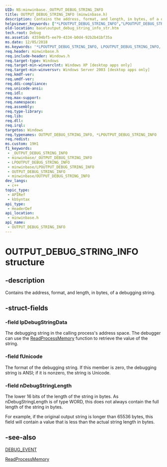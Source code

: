 ```yaml
---
UID: NS:minwinbase._OUTPUT_DEBUG_STRING_INFO
title: OUTPUT_DEBUG_STRING_INFO (minwinbase.h)
description: Contains the address, format, and length, in bytes, of a debugging string.
helpviewer_keywords: ["*LPOUTPUT_DEBUG_STRING_INFO","LPOUTPUT_DEBUG_STRING_INFO","LPOUTPUT_DEBUG_STRING_INFO structure pointer","OUTPUT_DEBUG_STRING_INFO","OUTPUT_DEBUG_STRING_INFO structure","_OUTPUT_DEBUG_STRING_INFO","_win32_output_debug_string_info_str","base.output_debug_string_info_str","minwinbase/LPOUTPUT_DEBUG_STRING_INFO","minwinbase/OUTPUT_DEBUG_STRING_INFO"]
old-location: base\output_debug_string_info_str.htm
tech.root: Debug
ms.assetid: 43594bf5-ee79-4334-b0d4-92b2b41bf35a
ms.date: 12/05/2018
ms.keywords: '*LPOUTPUT_DEBUG_STRING_INFO, LPOUTPUT_DEBUG_STRING_INFO, LPOUTPUT_DEBUG_STRING_INFO structure pointer, OUTPUT_DEBUG_STRING_INFO, OUTPUT_DEBUG_STRING_INFO structure, _OUTPUT_DEBUG_STRING_INFO, _win32_output_debug_string_info_str, base.output_debug_string_info_str, minwinbase/LPOUTPUT_DEBUG_STRING_INFO, minwinbase/OUTPUT_DEBUG_STRING_INFO'
req.header: minwinbase.h
req.include-header: Windows.h
req.target-type: Windows
req.target-min-winverclnt: Windows XP [desktop apps only]
req.target-min-winversvr: Windows Server 2003 [desktop apps only]
req.kmdf-ver: 
req.umdf-ver: 
req.ddi-compliance: 
req.unicode-ansi: 
req.idl: 
req.max-support: 
req.namespace: 
req.assembly: 
req.type-library: 
req.lib: 
req.dll: 
req.irql: 
targetos: Windows
req.typenames: OUTPUT_DEBUG_STRING_INFO, *LPOUTPUT_DEBUG_STRING_INFO
req.redist: 
ms.custom: 19H1
f1_keywords:
 - _OUTPUT_DEBUG_STRING_INFO
 - minwinbase/_OUTPUT_DEBUG_STRING_INFO
 - LPOUTPUT_DEBUG_STRING_INFO
 - minwinbase/LPOUTPUT_DEBUG_STRING_INFO
 - OUTPUT_DEBUG_STRING_INFO
 - minwinbase/OUTPUT_DEBUG_STRING_INFO
dev_langs:
 - c++
topic_type:
 - APIRef
 - kbSyntax
api_type:
 - HeaderDef
api_location:
 - minwinbase.h
api_name:
 - OUTPUT_DEBUG_STRING_INFO
---
```


# OUTPUT_DEBUG_STRING_INFO structure


## -description

Contains the address, format, and length, in bytes, of a debugging string.

## -struct-fields

### -field lpDebugStringData

The debugging string in the calling process's address space. The debugger can use the 
<a href="https://docs.microsoft.com/windows/desktop/api/memoryapi/nf-memoryapi-readprocessmemory">ReadProcessMemory</a> function to retrieve the value of the string.

### -field fUnicode

The format of the debugging string. If this member is zero, the debugging string is ANSI; if it is nonzero, the string is Unicode.

### -field nDebugStringLength

The lower 16 bits of the length of the string in bytes. As nDebugStringLength is of type WORD, this does not always contain the full length of the string in bytes.

For example, if the original output string is longer than 65536 bytes, this field will contain a value that is less than the actual string length in bytes.

## -see-also

<a href="https://docs.microsoft.com/windows/desktop/api/minwinbase/ns-minwinbase-debug_event">DEBUG_EVENT</a>

<a href="https://docs.microsoft.com/windows/desktop/api/memoryapi/nf-memoryapi-readprocessmemory">ReadProcessMemory</a>

